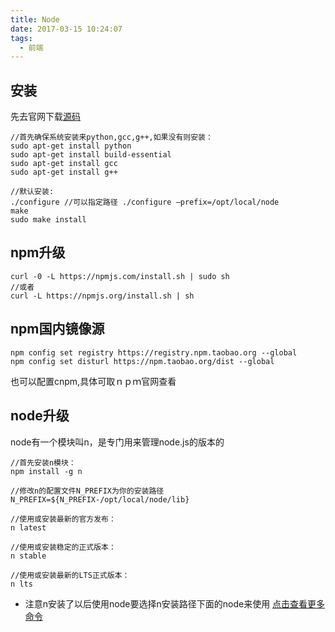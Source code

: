 ```yaml
---
title: Node
date: 2017-03-15 10:24:07
tags:
  - 前端
---
```


## 安装
先去官网下载[源码][1]

[1]: https://nodejs.org/en/download/

```
//首先确保系统安装来python,gcc,g++,如果没有则安装：
sudo apt-get install python
sudo apt-get install build-essential
sudo apt-get install gcc
sudo apt-get install g++

//默认安装:
./configure //可以指定路径 ./configure –prefix=/opt/local/node
make
sudo make install
```

## npm升级
```
curl -0 -L https://npmjs.com/install.sh | sudo sh
//或者
curl -L https://npmjs.org/install.sh | sh
```

## npm国内镜像源
```
npm config set registry https://registry.npm.taobao.org --global
npm config set disturl https://npm.taobao.org/dist --global
```
也可以配置cnpm,具体可取ｎｐｍ官网查看

## node升级
node有一个模块叫n，是专门用来管理node.js的版本的
```
//首先安装n模块：
npm install -g n

//修改n的配置文件N_PREFIX为你的安装路径
N_PREFIX=${N_PREFIX-/opt/local/node/lib}

//使用或安装最新的官方发布：
n latest

//使用或安装稳定的正式版本：
n stable

//使用或安装最新的LTS正式版本：
n lts
```
 * 注意n安装了以后使用node要选择n安装路径下面的node来使用
[点击查看更多命令][2]

[2]: https://www.npmjs.com/package/n
